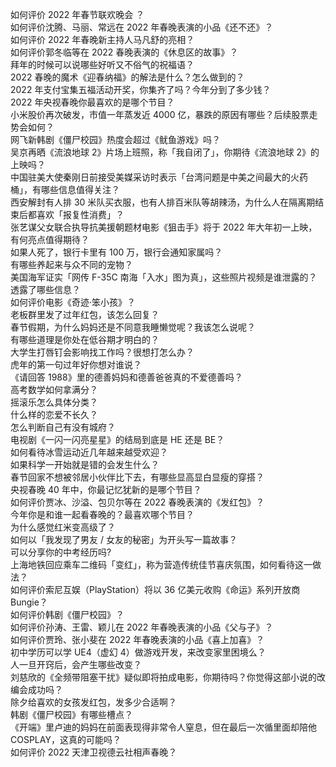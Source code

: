 如何评价 2022 年春节联欢晚会 ？  
如何评价沈腾、马丽、常远在 2022 年春晚表演的小品《还不还》？  
如何评价 2022 年春晚新主持人马凡舒的亮相？  
如何评价郭冬临等在 2022 春晚表演的《休息区的故事》？  
拜年的时候可以说哪些好听又不俗气的祝福语？  
2022 春晚的魔术《迎春纳福》的解法是什么？怎么做到的？  
2022 年支付宝集五福活动开奖，你集齐了吗？今年分到了多少钱？  
2022 年央视春晚你最喜欢的是哪个节目？  
小米股价再次破发，市值一年蒸发近 4000 亿，暴跌的原因有哪些？后续股票走势会如何？  
网飞新韩剧《僵尸校园》热度会超过《鱿鱼游戏》吗？  
吴京再晒《流浪地球 2》片场上班照，称「我自闭了」，你期待《流浪地球 2》的上映吗？  
中国驻美大使秦刚日前接受美媒采访时表示「台湾问题是中美之间最大的火药桶」，有哪些信息值得关注？  
西安解封有人排 30 米队买衣服，也有人排百米队等胡辣汤，为什么人在隔离期结束后都喜欢「报复性消费」？  
张艺谋父女联合执导抗美援朝题材电影《狙击手》将于 2022 年大年初一上映，有何亮点值得期待？  
如果人死了，银行卡里有 100 万，银行会通知家属吗？  
有哪些养起来与众不同的宠物？  
美国海军证实「网传 F-35C 南海「入水」图为真」，这些照片视频是谁泄露的？透露了哪些信息？  
如何评价电影《奇迹·笨小孩》？  
老板群里发了过年红包，该怎么回复？  
春节假期，为什么妈妈还是不同意我睡懒觉呢？我该怎么说呢？  
有哪些道理是你处在低谷期才明白的？  
大学生打唇钉会影响找工作吗？很想打怎么办？  
虎年的第一句过年好你想对谁说？  
《请回答 1988》里的德善妈妈和德善爸爸真的不爱德善吗？  
高考数学如何拿满分？  
摇滚乐怎么具体分类？  
什么样的恋爱不长久？  
怎么判断自己有没有城府？  
电视剧《一闪一闪亮星星》的结局到底是 HE 还是 BE？  
如何看待冰雪运动近几年越来越受欢迎？  
如果科学一开始就是错的会发生什么？  
春节回家不想被邻居小伙伴比下去，有哪些显高显白显瘦的穿搭？  
央视春晚 40 年中，你最记忆犹新的是哪个节目？  
如何评价贾冰、沙溢、包贝尔等在 2022 春晚表演的《发红包》？  
今年你是和谁一起看春晚的？最喜欢哪个节目？  
为什么感觉红米变高级了？  
如何以「我发现了男友 / 女友的秘密」为开头写一篇故事？  
可以分享你的中考经历吗?  
上海地铁回应乘车二维码「变红」，称为营造传统佳节喜庆氛围，如何看待这一做法？  
如何评价索尼互娱（PlayStation）将以 36 亿美元收购《命运》系列开放商 Bungie？  
如何评价韩剧《僵尸校园》？  
如何评价孙涛、王雷、颖儿在 2022 年春晚表演的小品《父与子》？  
如何评价贾玲、张小斐在 2022 年春晚表演的小品《喜上加喜》？  
初中学历可以学 UE4（虚幻 4）做游戏开发，来改变家里困境么？  
人一旦开窍后，会产生哪些改变？  
刘慈欣的《全频带阻塞干扰》疑似即将拍成电影，你期待吗？你觉得这部小说的改编会成功吗？  
除夕给喜欢的女孩发红包，发多少合适啊？  
韩剧《僵尸校园》有哪些槽点？  
《开端》里卢迪的妈妈在前面表现得非常令人窒息，但在最后一次循里面却陪他 COSPLAY，这真的可能吗？  
如何评价 2022 天津卫视德云社相声春晚？  
